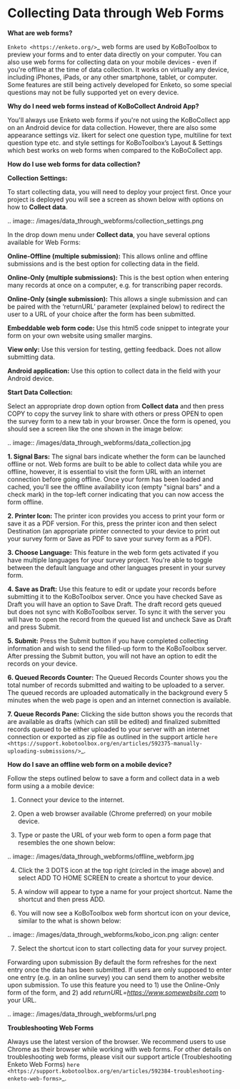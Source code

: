 Collecting Data through Web Forms
===================

**What are web forms?**

`Enketo <https://enketo.org/>`_ web forms are used by KoBoToolbox to preview your forms and to enter data directly on your computer. You can also use web forms for collecting data on your mobile devices - even if you're offline at the time of data collection. It works on virtually any device, including iPhones, iPads, or any other smartphone, tablet, or computer. Some features are still being actively developed for Enketo, so some special questions may not be fully supported yet on every device.

**Why do I need web forms instead of KoBoCollect Android App?**

You'll always use Enketo web forms if you're not using the KoBoCollect app on an Android device for data collection. However, there are also some appearance settings viz. likert for select one question type, multiline for text question type etc. and style settings for KoBoToolbox’s Layout & Settings which best works on web forms when compared to the KoBoCollect app. 

**How do I use web forms for data collection?**

**Collection Settings:** 

To start collecting data, you will need to deploy your project first. Once your project is deployed you will see a screen as shown below with options on how to **Collect data**. 

.. image:: /images/data_through_webforms/collection_settings.png

In the drop down menu under **Collect data**, you have several options available for Web Forms:

**Online-Offline (multiple submission):** This allows online and offline submissions and is the best option for collecting data in the field.

**Online-Only (multiple submissions):** This is the best option when entering many records at once on a computer, e.g. for transcribing paper records.

**Online-Only (single submission):** This allows a single submission and can be paired with the ‘returnURL’ parameter (explained below) to redirect the user to a URL of your choice after the form has been submitted.

**Embeddable web form code:** Use this html5 code snippet to integrate your form on your own website using smaller margins.

**View only:** Use this version for testing, getting feedback. Does not allow submitting data.

**Android application:** Use this option to collect data in the field with your Android device.

**Start Data Collection:** 

Select an appropriate drop down option from **Collect data** and then press COPY to copy the survey link to share with others or press OPEN to open the survey form to a new tab in your browser. Once the form is opened, you should see a screen like the one shown in the image below:

.. image:: /images/data_through_webforms/data_collection.jpg

**1. Signal Bars:** The signal bars indicate whether the form can be launched offline or not. Web forms are built to be able to collect data while you are offline, however, it is essential to visit the form URL with an internet connection before going offline. Once your form has been loaded and cached, you'll see the offline availability icon (empty "signal bars" and a check mark) in the top-left corner indicating that you can now access the form offline.

**2. Printer Icon:** The printer icon provides you access to print your form or save it as a PDF version. For this, press the printer icon and then select Destination (an appropriate printer connected to your device to print out your survey form or Save as PDF to save your survey form as a PDF).

**3. Choose Language:** This feature in the web form gets activated if you have multiple languages for your survey project. You're able to toggle between the default language and other languages present in your survey form.

**4. Save as Draft:** Use this feature to edit or update your records before submitting it to the KoBoToolbox server. Once you have checked Save as Draft you will have an option to Save Draft. The draft record gets queued but does not sync with KoBoToolbox server. To sync it with the server you will have to open the record from the queued list and uncheck Save as Draft and press Submit.

**5. Submit:** Press the Submit button if you have completed collecting information and wish to send the filled-up form to the KoBoToolbox server. After pressing the Submit button, you will not have an option to edit the records on your device. 

**6. Queued Records Counter:** The Queued Records Counter shows you the total number of records submitted and waiting to be uploaded to a server. The queued records are uploaded automatically in the background every 5 minutes when the web page is open and an internet connection is available.

**7. Queue Records Pane:** Clicking the side button shows you the records that are available as drafts (which can still be edited) and finalized submitted records queued to be either uploaded to your server with an internet connection or exported as zip file as outlined in the support article `here <https://support.kobotoolbox.org/en/articles/592375-manually-uploading-submissions/>`_.

**How do I save an offline web form on a mobile device?**

Follow the steps outlined below to save a form and collect data in a web form using a a mobile device:

1. Connect your device to the internet.

2. Open a web browser available (Chrome preferred) on your mobile device.

3. Type or paste the URL of your web form to open a form page that resembles the one shown below:

.. image:: /images/data_through_webforms/offline_webform.jpg

4. Click the 3 DOTS icon at the top right (circled in the image above) and select ADD TO HOME SCREEN to create a shortcut to your device.

5. A window will appear to type a name for your project shortcut. Name the shortcut and then press ADD.

6. You will now see a KoBoToolbox web form shortcut icon on your device, similar to the what is shown below:

.. image:: /images/data_through_webforms/kobo_icon.png
   :align: center

7. Select the shortcut icon to start collecting data for your survey project.

Forwarding upon submission
By default the form refreshes for the next entry once the data has been submitted. If users are only supposed to enter one entry (e.g. in an online survey) you can send them to another website upon submission. To use this feature you need to 1) use the Online-Only form of the form, and 2) add *returnURL=https://www.somewebsite.com* to your URL. 

.. image:: /images/data_through_webforms/url.png

**Troubleshooting Web Forms**

Always use the latest version of the browser. We recommend users to use Chrome as their browser while working with web forms. For other details on troubleshooting web forms, please visit our support article (Troubleshooting Enketo Web Forms) `here <https://support.kobotoolbox.org/en/articles/592384-troubleshooting-enketo-web-forms>`_. 
